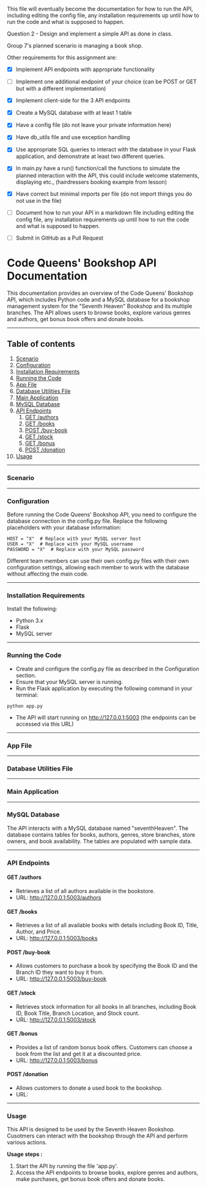 This file will eventually become the documentation for how to run the API, including editing the config file, any installation requirements up until how to run the code and what is supposed to happen.

Question 2 - Design and implement a simple API as done in class. 

Group 7's planned scenario is managing a book shop.

Other requirements for this assignment are:

- [X] Implement API endpoints with appropriate functionality
- [ ] Implement one additional endpoint of your choice (can be POST or GET but with a different implementation)
- [X] Implement client-side for the 3 API endpoints
- [X] Create a MySQL database with at least 1 table
- [X] Have a config file (do not leave your private information here)
- [X] Have db_utils file and use exception handling
- [X] Use appropriate SQL queries to interact with the database in your Flask application, and demonstrate at least two different queries.
- [X] In main.py have a run() function/call the functions to simulate the planned interaction with the API, this could include welcome statements, displaying etc., (hairdressers booking example from lesson)
- [X] Have correct but minimal  imports per file (do not import things you do not use in the 
file)
- [ ] Document how to run your API in a markdown file including editing the config file, any installation requirements up until how to run the code and what is supposed to happen.
- [ ] Submit in GitHub as a Pull Request


# Code Queens' Bookshop API Documentation

This documentation provides an overview of the Code Queens' Bookshop API, which includes Python code and a MySQL database for a bookshop management system for the "Seventh Heaven" Bookshop and its multiple branches. 
The API allows users to browse books, explore various genres and authors, get bonus book offers and donate books. 

---
## Table of contents
1. [Scenario](#scenario)
2. [Configuration](#config)
2. [Installation Requirements](#installation)
3. [Running the Code](#running-code)
4. [App File](#App)
5. [Database Utilities File](#util)
6. [Main Application](#main)
7. [MySQL Database](#database)
8. [API Endpoints](#api)
    1. [GET /authors](#authors)
   2. [GET /books](#books)
   3. [POST /buy-book](#buy-book)
   4. [GET /stock](#stock)
   5. [GET /bonus](#bonus)
   6. [POST /donation](#donation)
9. [Usage](#usage)



---
### Scenario <a name="scenario"></a>



---
### Configuration <a name="config"></a>
Before running the Code Queens' Bookshop API, you need to configure the database connection in the config.py file. Replace the following placeholders with your database information:
``````
HOST = "X"  # Replace with your MySQL server host
USER = "X"  # Replace with your MySQL username
PASSWORD = "X"  # Replace with your MySQL password
``````
Different team members can use their own config.py files with their own configuration settings, allowing each member to work with the database without affecting the main code.


---
### Installation Requirements <a name="installation"></a>
Install the following:

- Python 3.x
- Flask
- MySQL server

---
### Running the Code <a name="running-code"></a>
- Create and configure the config.py file as described in the Configuration section.
- Ensure that your MySQL server is running.
- Run the Flask application by executing the following command in your terminal:
``````
python app.py
``````
- The API will start running on http://127.0.0.1:5003 (the endpoints can be accessed via this URL)

---
### App File <a name="App"></a>

---
### Database Utilities File <a name="util"></a>

---
### Main Application <a name="main"></a>

---
### MySQL Database <a name="database"></a>
The API interacts with a MySQL database named "seventhHeaven". 
The database contains tables for books, authors, genres, store branches, store owners, and book availability. 
The tables are populated with sample data.

---
### API Endpoints <a name="api"></a>


#### GET /authors <a name="authors"></a>
- Retrieves a list of all authors available in the bookstore.
- URL: http://127.0.0.1:5003/authors

#### GET /books  <a name="books"></a>
- Retrieves a list of all available books with details including Book ID, Title, Author, and Price.
- URL: http://127.0.0.1:5003/books

#### POST /buy-book <a name="buy-book"></a>
- Allows customers to purchase a book by specifying the Book ID and the Branch ID they want to buy it from.
- URL: http://127.0.0.1:5003/buy-book

#### GET /stock  <a name="stock"></a>
- Retrieves stock information for all books in all branches, including Book ID, Book Title, Branch Location, and Stock count.
- URL: http://127.0.0.1:5003/stock

#### GET /bonus  <a name="bonus"></a>
- Provides a list of random bonus book offers. Customers can choose a book from the list and get it at a discounted price.
- URL: http://127.0.0.1:5003/bonus

#### POST /donation <a name="donation"></a>
- Allows customers to donate a used book to the bookshop.
- URL: 

---
### Usage <a name="usage"></a>
This API is designed to be used by the Seventh Heaven Bookshop. 
Cusotmers can  interact with the bookshop through the API and perform various actions.

**Usage steps :**
1. Start the API by running the file 'app.py'.
2. Access the API endpoints to browse books, explore genres and authors, make purchases, get bonus book offers and donate books.



